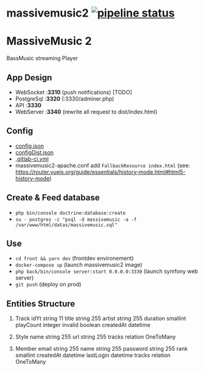 # massivemusic2 [![pipeline status](https://git.osrp.xyz/root/massivemusic2/badges/master/pipeline.svg)](https://git.osrp.xyz/root/massivemusic2/commits/master)
# MassiveMusic 2

BassMusic streaming Player

## App Design
  - WebSocket  :**3310** (push notifications) [TODO]
  - PostgreSql :**3320** (:3330/adminer.php)
  - API        :**3330**
  - WebServer  :**3340** (rewrite all request to dist/index.html)

## Config
  - [config.json](config.json)
  - [configDist.json](configDist.json)
  - [.gitlab-ci.yml](.gitlab-ci.yml)
  - massivemusic2-apache.conf add `FallbackResource index.html`
    (see: https://router.vuejs.org/guide/essentials/history-mode.html#html5-history-mode)
## Create & Feed database
  - `php bin/console doctrine:database:create`
  - `su - postgres -c "psql -d massivemusic -a -f /var/www/html/datas/massivemusic.sql"`

## Use
  - `cd front && yarn dev` (frontdev environement)
  - `docker-compose up` (launch massivemusic2 image)
  - `php back/bin/console server:start 0.0.0.0:3330` (launch symfony web server)
  - `git push` (deploy on prod)

## Entities Structure

1. Track
idYt string 11
title string 255
artist string 255
duration smallint
playCount integer
invalid boolean
createdAt datetime

2. Style
name string 255
url string 255
tracks relation OneToMany

3. Member
email string 255
name string 255
password string 255
rank smallint
createdAt datetime
lastLogin datetime
tracks relation OneToMany

